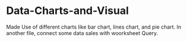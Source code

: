 # Data-Charts-and-Visual
Made Use of different charts like bar chart, lines chart, and pie chart.
In another file, connect some data sales with woorksheet Query.
